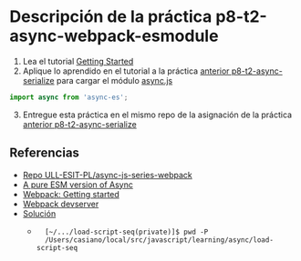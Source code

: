 # Descripción de la práctica p8-t2-async-webpack-esmodule

1. Lea el tutorial [Getting Started
](https://webpack.js.org/guides/getting-started/)
2. Aplique lo aprendido en el tutorial a la práctica [anterior p8-t2-async-serialize]({{site.baseurl}}/practicas/08p8-t2-async-serialize.html) para cargar el módulo [async.js](https://caolan.github.io/async/v3/)

  ```js
  import async from 'async-es';
  ```
3. Entregue esta práctica en el mismo repo de la asignación de la práctica [anterior p8-t2-async-serialize]({{site.baseurl}}/practicas/08p8-t2-async-serialize.html)

## Referencias

* [Repo ULL-ESIT-PL/async-js-series-webpack](https://github.com/ULL-ESIT-PL/async-js-series-webpack)
* [A pure ESM version of Async](https://www.npmjs.com/package/async-es)
* [Webpack: Getting started](https://webpack.js.org/guides/getting-started/)
* [Webpack devserver](https://webpack.js.org/configuration/dev-server/)
* [Solución](https://github.com/ULL-ESIT-PL/async-js-series-webpack-private/blob/private/load-scripts.html)
  * ```
      [~/.../load-script-seq(private)]$ pwd -P
      /Users/casiano/local/src/javascript/learning/async/load-script-seq
    ```